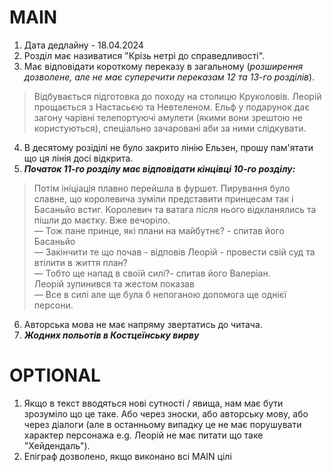 # MAIN

1. Дата дедлайну - 18.04.2024
2. Розділ має називатися "Крізь нетрі до справедливості".
3. Має відповідати короткому переказу в загальному (*розширення дозволене, але не має суперечити переказам 12 та 13-го розділів*).
> Відбувається підготовка до походу на столицю Круколовів. Леорій прощається з Настасьєю та Невтеленом. Ельф у подарунок дає загону чарівні телепортуючі амулети (якими вони зрештою не користуються), спеціально зачаровані аби за ними слідкувати.
4. В десятому розіділі не було закрито лінію Ельзен, прошу пам'ятати що ця лінія досі відкрита.
5. ***Початок 11-го розділу має відповідати кінцівці 10-го розділу:***
> Потім ініціація плавно перейшла в фуршет. Пирування було славне, що королевича зуміли представити принцесам так і Басаньйо встиг. Королевич та ватага після нього відкланялись та пішли до маєтку. Вже вечоріло.  
> — Тож пане принце, які плани на майбутнє? - спитав його Басаньйо  
> — Закінчити те що почав - відповів Леорій - провести свій суд та втілити в життя план?  
> — Тобто ще напад в своїй силі?- спитав його Валеріан.  
> Леорій зупинився та жестом показав  
> —  Все в силі  але ще була б непоганою допомога ще однієї персони. 
6. Авторська мова не має напряму звертатись до читача.
7. ***Жодних польотів в Костцеїнську вирву***

# OPTIONAL

1. Якщо в текст вводяться нові сутності / явища, нам має бути зрозуміло що це таке. Або через зноски, або авторську мову, або через діалоги (але в останньому випадку це не має порушувати характер персонажа e.g. Леорій не має питати що таке "Хейдендаль").
2. Епіграф дозволено, якщо виконано всі MAIN цілі